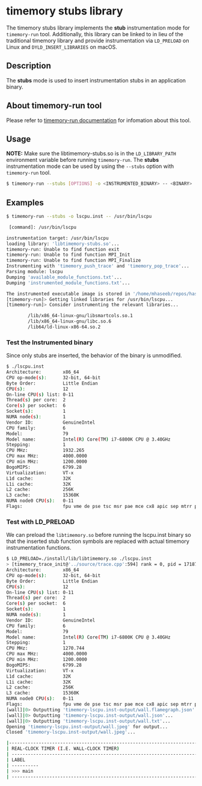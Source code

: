 # timemory stubs library

The timemory stubs library implements the **stub** instrumentation mode for `timemory-run` tool. Additionally, this library can
be linked to in lieu of the traditional timemory library and provide instrumentation via `LD_PRELOAD` on Linux and `DYLD_INSERT_LIBRARIES`
on macOS.

## Description

The **stubs** mode is used to insert instrumentation stubs in an application binary.

## About timemory-run tool

Please refer to [timemory-run documentation](../timemory-run/README.md) for infomation about this tool.

## Usage

**NOTE:** Make sure the libtimemory-stubs.so is in the `LD_LIBRARY_PATH` environment variable before running `timemory-run`. The **stubs** instrumentation mode can be used by using the `--stubs` option with `timemory-run` tool.

```bash
$ timemory-run --stubs [OPTIONS] -o <INSTRUMENTED_BINARY> -- <BINARY>
```

## Examples

```bash
$ timemory-run --stubs -o lscpu.inst -- /usr/bin/lscpu

 [command]: /usr/bin/lscpu

instrumentation target: /usr/bin/lscpu
loading library: 'libtimemory-stubs.so'...
timemory-run: Unable to find function exit
timemory-run: Unable to find function MPI_Init
timemory-run: Unable to find function MPI_Finalize
Instrumenting with 'timemory_push_trace' and 'timemory_pop_trace'...
Parsing module: lscpu
Dumping 'available_module_functions.txt'...
Dumping 'instrumented_module_functions.txt'...

The instrumented executable image is stored in '/home/mhaseeb/repos/haseeb/timemory/build/lscpu.inst'
[timemory-run]> Getting linked libraries for /usr/bin/lscpu...
[timemory-run]> Consider instrumenting the relevant libraries...

        /lib/x86_64-linux-gnu/libsmartcols.so.1
        /lib/x86_64-linux-gnu/libc.so.6
        /lib64/ld-linux-x86-64.so.2
```

### Test the Instrumented binary

Since only stubs are inserted, the behavior of the binary is unmodified.

```bash
$ ./lscpu.inst
Architecture:        x86_64
CPU op-mode(s):      32-bit, 64-bit
Byte Order:          Little Endian
CPU(s):              12
On-line CPU(s) list: 0-11
Thread(s) per core:  2
Core(s) per socket:  6
Socket(s):           1
NUMA node(s):        1
Vendor ID:           GenuineIntel
CPU family:          6
Model:               79
Model name:          Intel(R) Core(TM) i7-6800K CPU @ 3.40GHz
Stepping:            1
CPU MHz:             1932.265
CPU max MHz:         4000.0000
CPU min MHz:         1200.0000
BogoMIPS:            6799.28
Virtualization:      VT-x
L1d cache:           32K
L1i cache:           32K
L2 cache:            256K
L3 cache:            15360K
NUMA node0 CPU(s):   0-11
Flags:               fpu vme de pse tsc msr pae mce cx8 apic sep mtrr pge mca cmov pat pse36 clflush dts acpi mmx fxsr sse sse2 ss ht tm pbe syscall nx pdpe1gb rdtscp lm constant_tsc arch_perfmon pebs bts rep_good nopl xtopology nonstop_tsc cpuid aperfmperf pni pclmulqdq dtes64 monitor ds_cpl vmx est tm2 ssse3 sdbg fma cx16 xtpr pdcm pcid dca sse4_1 sse4_2 x2apic movbe popcnt tsc_deadline_timer aes xsave avx f16c rdrand lahf_lm abm 3dnowprefetch cpuid_fault epb cat_l3 cdp_l3 invpcid_single pti intel_ppin ssbd ibrs ibpb stibp tpr_shadow vnmi flexpriority ept vpid fsgsbase tsc_adjust bmi1 hle avx2 smep bmi2 erms invpcid rtm cqm rdt_a rdseed adx smap intel_pt xsaveopt cqm_llc cqm_occup_llc cqm_mbm_total cqm_mbm_local dtherm ida arat pln pts md_clear flush_l1d
```

### Test with LD_PRELOAD

We can preload the `libtimemory.so` before running the lscpu.inst binary so that the inserted stub function symbols are replaced with actual timemory instrumentation functions.

```bash
$ LD_PRELOAD=./install/lib/libtimemory.so ./lscpu.inst
> [timemory_trace_init@'../source/trace.cpp':594] rank = 0, pid = 17187, thread = 0, args = wall_clock...
Architecture:        x86_64
CPU op-mode(s):      32-bit, 64-bit
Byte Order:          Little Endian
CPU(s):              12
On-line CPU(s) list: 0-11
Thread(s) per core:  2
Core(s) per socket:  6
Socket(s):           1
NUMA node(s):        1
Vendor ID:           GenuineIntel
CPU family:          6
Model:               79
Model name:          Intel(R) Core(TM) i7-6800K CPU @ 3.40GHz
Stepping:            1
CPU MHz:             1270.744
CPU max MHz:         4000.0000
CPU min MHz:         1200.0000
BogoMIPS:            6799.28
Virtualization:      VT-x
L1d cache:           32K
L1i cache:           32K
L2 cache:            256K
L3 cache:            15360K
NUMA node0 CPU(s):   0-11
Flags:               fpu vme de pse tsc msr pae mce cx8 apic sep mtrr pge mca cmov pat pse36 clflush dts acpi mmx fxsr sse sse2 ss ht tm pbe syscall nx pdpe1gb rdtscp lm constant_tsc arch_perfmon pebs bts rep_good nopl xtopology nonstop_tsc cpuid aperfmperf pni pclmulqdq dtes64 monitor ds_cpl vmx est tm2 ssse3 sdbg fma cx16 xtpr pdcm pcid dca sse4_1 sse4_2 x2apic movbe popcnt tsc_deadline_timer aes xsave avx f16c rdrand lahf_lm abm 3dnowprefetch cpuid_fault epb cat_l3 cdp_l3 invpcid_single pti intel_ppin ssbd ibrs ibpb stibp tpr_shadow vnmi flexpriority ept vpid fsgsbase tsc_adjust bmi1 hle avx2 smep bmi2 erms invpcid rtm cqm rdt_a rdseed adx smap intel_pt xsaveopt cqm_llc cqm_occup_llc cqm_mbm_total cqm_mbm_local dtherm ida arat pln pts md_clear flush_l1d
[wall]|0> Outputting 'timemory-lscpu.inst-output/wall.flamegraph.json'...
[wall]|0> Outputting 'timemory-lscpu.inst-output/wall.json'...
[wall]|0> Outputting 'timemory-lscpu.inst-output/wall.txt'...
Opening 'timemory-lscpu.inst-output/wall.jpeg' for output...
Closed 'timemory-lscpu.inst-output/wall.jpeg'...

|----------------------------------------------------------------------------------------------------|
| REAL-CLOCK TIMER (I.E. WALL-CLOCK TIMER)                                                             |
| ---------------------------------------------------------------------------------------------------- |
| LABEL                                                                                                | COUNT    | DEPTH    | METRIC   | UNITS    | SUM      | MEAN     | MIN      | MAX      | STDDEV   | % SELF   |
| ----------                                                                                           | -------- | -------- | -------- | -------- | -------- | -------- | -------- | -------- | -------- | -------- |
| >>> main                                                                                             | 1        | 0        | wall     | sec      | 0.026    | 0.026    | 0.026    | 0.026    | 0.000    | 100.0    |
| ---------------------------------------------------------------------------------------------------- |
```
